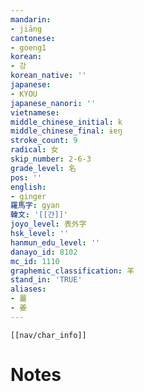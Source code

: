 ```yaml
---
mandarin:
- jiāng
cantonese:
- goeng1
korean:
- 강
korean_native: ''
japanese:
- KYOU
japanese_nanori: ''
vietnamese:
middle_chinese_initial: k
middle_chinese_final: ɨɐŋ
stroke_count: 9
radical: 女
skip_number: 2-6-3
grade_level: 名
pos: ''
english:
- ginger
羅馬字: gyan
韓文: '[[갼]]'
joyo_level: 表外字
hsk_level: ''
hanmun_edu_level: ''
danayo_id: 8102
mc_id: 1110
graphemic_classification: 羊
stand_in: 'TRUE'
aliases:
- 薑
- 姜
---
```

```meta-bind-embed
[[nav/char_info]]
```

# Notes
